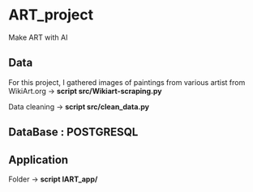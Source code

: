 # ART_project
Make ART with AI 

## Data 
For this project, I gathered images of paintings from various artist from WikiArt.org -> **script src/Wikiart-scraping.py**

Data cleaning -> **script src/clean_data.py**


## DataBase : POSTGRESQL 

## Application

Folder  -> **script IART_app/**
